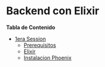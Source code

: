 Backend con Elixir
===================

**Tabla de Contenido**
- [1era Session](1era-session.md)
	- [Prerequisitos](1era-session.md#prerequisitos)
	- [Elixir](1era-session.md#elixir)
	- [Instalacion Phoenix](1era-session.md#instalacion-phoenix)
